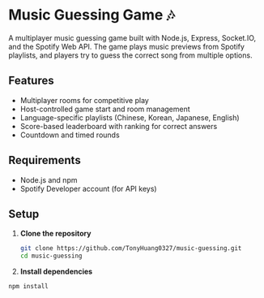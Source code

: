 # Music Guessing Game 🎶

A multiplayer music guessing game built with Node.js, Express, Socket.IO, and the Spotify Web API. The game plays music previews from Spotify playlists, and players try to guess the correct song from multiple options.

## Features
- Multiplayer rooms for competitive play
- Host-controlled game start and room management
- Language-specific playlists (Chinese, Korean, Japanese, English)
- Score-based leaderboard with ranking for correct answers
- Countdown and timed rounds

## Requirements
- Node.js and npm
- Spotify Developer account (for API keys)

## Setup

1. **Clone the repository**
   ```bash
   git clone https://github.com/TonyHuang0327/music-guessing.git
   cd music-guessing
2. **Install dependencies**
  ```bash
  npm install
